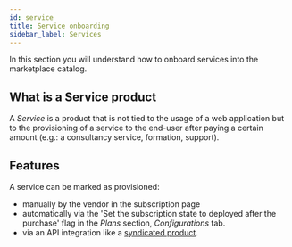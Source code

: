 ```yaml
---
id: service
title: Service onboarding
sidebar_label: Services
---
```


In this section you will understand how to onboard services into the marketplace
catalog.

## What is a Service product

A *Service* is a product that is not tied to the usage of a web application but to
the provisioning of a service to the end-user after paying a certain amount
(e.g.: a consultancy service, formation, support).

## Features

A service can be marked as provisioned:

* manually by the vendor in the subscription page
* automatically via the 'Set the subscription state to deployed after the
  purchase' flag in the *Plans* section, *Configurations* tab.
* via an API integration like a [syndicated product](syndication.md).